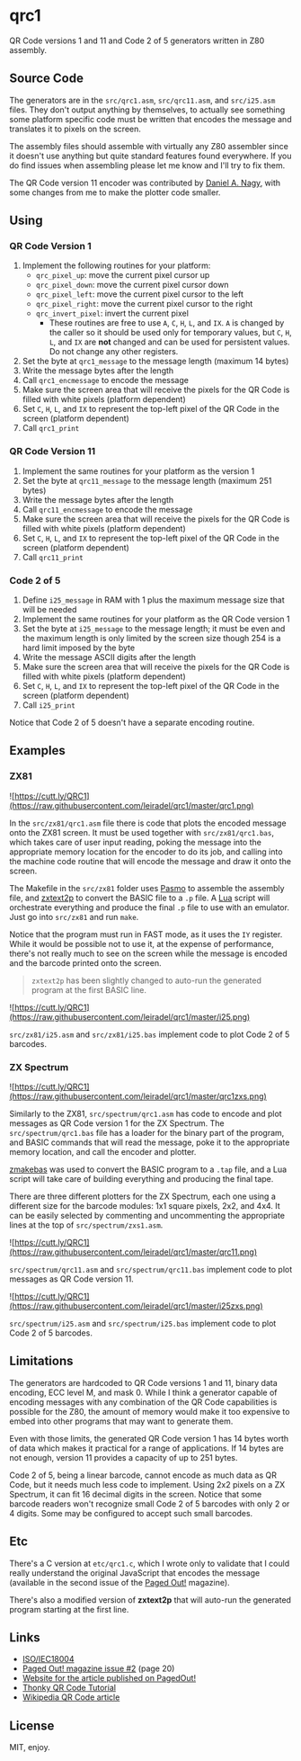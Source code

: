 # qrc1

QR Code versions 1 and 11 and Code 2 of 5 generators written in Z80 assembly.

## Source Code

The generators are in the `src/qrc1.asm`, `src/qrc11.asm`, and `src/i25.asm` files. They don't output anything by themselves, to actually see something some platform specific code must be written that encodes the message and translates it to pixels on the screen.

The assembly files should assemble with virtually any Z80 assembler since it doesn't use anything but quite standard features found everywhere. If you do find issues when assembling please let me know and I'll try to fix them.

The QR Code version 11 encoder was contributed by [Daniel A. Nagy](https://github.com/nagydani), with some changes from me to make the plotter code smaller.

## Using

### QR Code Version 1

1. Implement the following routines for your platform:
    * `qrc_pixel_up`: move the current pixel cursor up
    * `qrc_pixel_down`: move the current pixel cursor down
    * `qrc_pixel_left`: move the current pixel cursor to the left
    * `qrc_pixel_right`: move the current pixel cursor to the right
    * `qrc_invert_pixel`: invert the current pixel
        * These routines are free to use `A`, `C`, `H`, `L`, and `IX`. `A` is changed by the caller so it should be used only for temporary values, but `C`, `H`, `L`, and `IX` are **not** changed and can be used for persistent values. Do not change any other registers.
1. Set the byte at `qrc1_message` to the message length (maximum 14 bytes)
1. Write the message bytes after the length
1. Call `qrc1_encmessage` to encode the message
1. Make sure the screen area that will receive the pixels for the QR Code is filled with white pixels (platform dependent)
1. Set `C`, `H`, `L`, and `IX` to represent the top-left pixel of the QR Code in the screen (platform dependent)
1. Call `qrc1_print`

### QR Code Version 11

1. Implement the same routines for your platform as the version 1
1. Set the byte at `qrc11_message` to the message length (maximum 251 bytes)
1. Write the message bytes after the length
1. Call `qrc11_encmessage` to encode the message
1. Make sure the screen area that will receive the pixels for the QR Code is filled with white pixels (platform dependent)
1. Set `C`, `H`, `L`, and `IX` to represent the top-left pixel of the QR Code in the screen (platform dependent)
1. Call `qrc11_print`

### Code 2 of 5

1. Define `i25_message` in RAM with 1 plus the maximum message size that will be needed
1. Implement the same routines for your platform as the QR Code version 1
1. Set the byte at `i25_message` to the message length; it must be even and the maximum length is only limited by the screen size though 254 is a hard limit imposed by the byte
1. Write the message ASCII digits after the length
1. Make sure the screen area that will receive the pixels for the QR Code is filled with white pixels (platform dependent)
1. Set `C`, `H`, `L`, and `IX` to represent the top-left pixel of the QR Code in the screen (platform dependent)
1. Call `i25_print`

Notice that Code 2 of 5 doesn't have a separate encoding routine.

## Examples

### ZX81

![https://cutt.ly/QRC1](https://raw.githubusercontent.com/leiradel/qrc1/master/qrc1.png)

In the `src/zx81/qrc1.asm` file there is code that plots the encoded message onto the ZX81 screen. It must be used together with `src/zx81/qrc1.bas`, which takes care of user input reading, poking the message into the appropriate memory location for the encoder to do its job, and calling into the machine code routine that will encode the message and draw it onto the screen.

The Makefile in the `src/zx81` folder uses [Pasmo](http://pasmo.speccy.org/) to assemble the assembly file, and [zxtext2p](http://freestuff.grok.co.uk/zxtext2p/index.html) to convert the BASIC file to a `.p` file. A [Lua](https://www.lua.org/) script will orchestrate everything and produce the final `.p` file to use with an emulator. Just go into `src/zx81` and run `make`.

Notice that the program must run in FAST mode, as it uses the `IY` register. While it would be possible not to use it, at the expense of performance, there's not really much to see on the screen while the message is encoded and the barcode printed onto the screen.

> `zxtext2p` has been slightly changed to auto-run the generated program at the first BASIC line.

![https://cutt.ly/QRC1](https://raw.githubusercontent.com/leiradel/qrc1/master/i25.png)

`src/zx81/i25.asm` and `src/zx81/i25.bas` implement code to plot Code 2 of 5 barcodes.

### ZX Spectrum

![https://cutt.ly/QRC1](https://raw.githubusercontent.com/leiradel/qrc1/master/qrc1zxs.png)

Similarly to the ZX81, `src/spectrum/qrc1.asm` has code to encode and plot messages as QR Code version 1 for the ZX Spectrum. The `src/spectrum/qrc1.bas` file has a loader for the binary part of the program, and BASIC commands that will read the message, poke it to the appropriate memory location, and call the encoder and plotter.

[zmakebas](https://github.com/z00m128/zmakebas) was used to convert the BASIC program to a `.tap` file, and a Lua script will take care of building everything and producing the final tape.

There are three different plotters for the ZX Spectrum, each one using a different size for the barcode modules: 1x1 square pixels, 2x2, and 4x4. It can be easily selected by commenting and uncommenting the appropriate lines at the top of `src/spectrum/zxs1.asm`.

![https://cutt.ly/QRC1](https://raw.githubusercontent.com/leiradel/qrc1/master/qrc11.png)

`src/spectrum/qrc11.asm` and `src/spectrum/qrc11.bas` implement code to plot messages as QR Code version 11.

![https://cutt.ly/QRC1](https://raw.githubusercontent.com/leiradel/qrc1/master/i25zxs.png)

`src/spectrum/i25.asm` and `src/spectrum/i25.bas` implement code to plot Code 2 of 5 barcodes.

## Limitations

The generators are hardcoded to QR Code versions 1 and 11, binary data encoding, ECC level M, and mask 0. While I think a generator capable of encoding messages with any combination of the QR Code capabilities is possible for the Z80, the amount of memory would make it too expensive to embed into other programs that may want to generate them.

Even with those limits, the generated QR Code version 1 has 14 bytes worth of data which makes it practical for a range of applications. If 14 bytes are not enough, version 11 provides a capacity of up to 251 bytes.

Code 2 of 5, being a linear barcode, cannot encode as much data as QR Code, but it needs much less code to implement. Using 2x2 pixels on a ZX Spectrum, it can fit 16 decimal digits in the screen. Notice that some barcode readers won't recognize small Code 2 of 5 barcodes with only 2 or 4 digits. Some may be configured to accept such small barcodes.

## Etc

There's a C version at `etc/qrc1.c`, which I wrote only to validate that I could really understand the original JavaScript that encodes the message (available in the second issue of the [Paged Out!](https://pagedout.institute/) magazine).

There's also a modified version of **zxtext2p** that will auto-run the generated program starting at the first line.

## Links

* [ISO/IEC18004](https://www.swisseduc.ch/informatik/theoretische_informatik/qr_codes/docs/qr_standard.pdf)
* [Paged Out! magazine issue #2](https://pagedout.institute/download/PagedOut_002_beta2.pdf) (page 20)
* [Website for the article published on PagedOut!](https://www.quaxio.com/an_artisanal_qr_code.html)
* [Thonky QR Code Tutorial](https://www.thonky.com/qr-code-tutorial/)
* [Wikipedia QR Code article](https://en.wikipedia.org/wiki/QR_code)

## License

MIT, enjoy.
